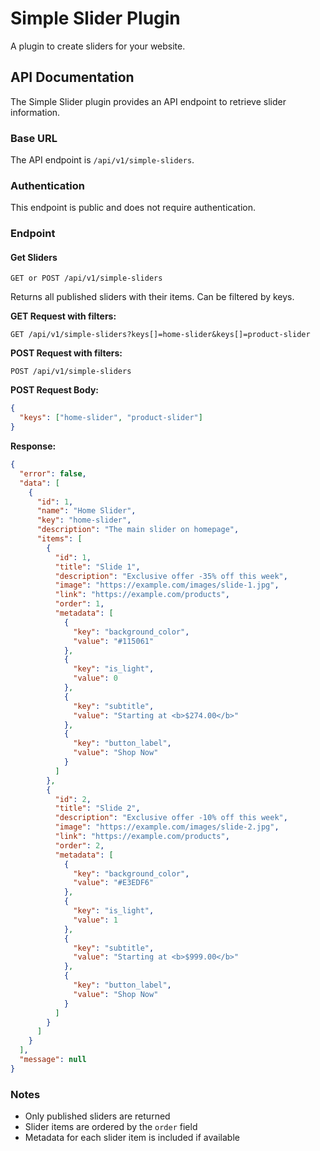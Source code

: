 # Simple Slider Plugin

A plugin to create sliders for your website.

## API Documentation

The Simple Slider plugin provides an API endpoint to retrieve slider information.

### Base URL

The API endpoint is `/api/v1/simple-sliders`.

### Authentication

This endpoint is public and does not require authentication.

### Endpoint

#### Get Sliders

```
GET or POST /api/v1/simple-sliders
```

Returns all published sliders with their items. Can be filtered by keys.

**GET Request with filters:**

```
GET /api/v1/simple-sliders?keys[]=home-slider&keys[]=product-slider
```

**POST Request with filters:**

```
POST /api/v1/simple-sliders
```

**POST Request Body:**

```json
{
  "keys": ["home-slider", "product-slider"]
}
```

**Response:**

```json
{
  "error": false,
  "data": [
    {
      "id": 1,
      "name": "Home Slider",
      "key": "home-slider",
      "description": "The main slider on homepage",
      "items": [
        {
          "id": 1,
          "title": "Slide 1",
          "description": "Exclusive offer -35% off this week",
          "image": "https://example.com/images/slide-1.jpg",
          "link": "https://example.com/products",
          "order": 1,
          "metadata": [
            {
              "key": "background_color",
              "value": "#115061"
            },
            {
              "key": "is_light",
              "value": 0
            },
            {
              "key": "subtitle",
              "value": "Starting at <b>$274.00</b>"
            },
            {
              "key": "button_label",
              "value": "Shop Now"
            }
          ]
        },
        {
          "id": 2,
          "title": "Slide 2",
          "description": "Exclusive offer -10% off this week",
          "image": "https://example.com/images/slide-2.jpg",
          "link": "https://example.com/products",
          "order": 2,
          "metadata": [
            {
              "key": "background_color",
              "value": "#E3EDF6"
            },
            {
              "key": "is_light",
              "value": 1
            },
            {
              "key": "subtitle",
              "value": "Starting at <b>$999.00</b>"
            },
            {
              "key": "button_label",
              "value": "Shop Now"
            }
          ]
        }
      ]
    }
  ],
  "message": null
}
```

### Notes

- Only published sliders are returned
- Slider items are ordered by the `order` field
- Metadata for each slider item is included if available
